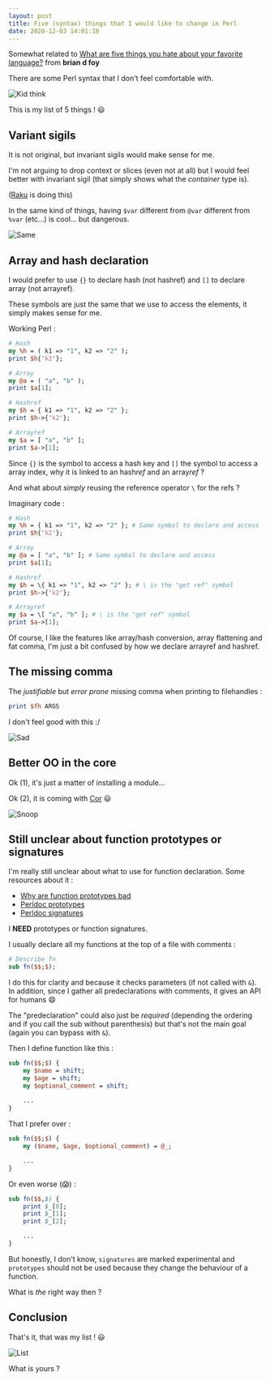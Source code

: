 ```yaml
---
layout: post
title: Five (syntax) things that I would like to change in Perl
date: 2020-12-03 14:01:18
---
```

Somewhat related to [What are five things you hate about your favorite language?](https://stackoverflow.com/q/282329) from **brian d foy**

There are some Perl syntax that I don't feel comfortable with.

![Kid think](images/1uwoux4pae3r2hbeyuhk.png)

This is my list of 5 things ! :smiley:

## Variant sigils
It is not original, but invariant sigils would make sense for me.

I'm not arguing to drop context or slices (even not at all) but I would feel better with invariant sigil (that simply shows what the *container* type is).

([Raku](https://www.raku.org/) is doing this)

In the same kind of things, having `$var` different from `@var` different from `%var` (etc...) is cool... but dangerous.

![Same](images/xth48478cr39o5idonv2.jpg)

## Array and hash declaration
I would prefer to use `{}` to declare hash (not hashref) and `[]` to declare array (not arrayref).

These symbols are just the same that we use to access the elements, it simply makes sense for me.

Working Perl :
```perl
# Hash 
my %h = ( k1 => "1", k2 => "2" ); 
print $h{'k2'};

# Array
my @a = ( "a", "b" ); 
print $a[1];

# Hashref
my $h = { k1 => "1", k2 => "2" }; 
print $h->{'k2'};

# Arrayref
my $a = [ "a", "b" ]; 
print $a->[1];
```

Since `{}` is the symbol to access a hash key and `[]` the symbol to access a array index, why it is linked to an hash*ref* and an array*ref* ?

And what about *simply* reusing the reference operator `\` for the refs ?

Imaginary code :
```perl
# Hash 
my %h = { k1 => "1", k2 => "2" }; # Same symbol to declare and access
print $h{'k2'}; 

# Array
my @a = [ "a", "b" ]; # Same symbol to declare and access
print $a[1]; 

# Hashref
my $h = \{ k1 => "1", k2 => "2" }; # \ is the "get ref" symbol
print $h->{'k2'}; 

# Arrayref
my $a = \[ "a", "b" ]; # \ is the "get ref" symbol
print $a->[1]; 
```

Of course, I like the features like array/hash conversion, array flattening and fat comma, I'm just a bit confused by how we declare arrayref and hashref.

## The missing comma
The *justifiable* but *error prone* missing comma when printing to filehandles :

```perl
print $fh ARGS
```

I don't feel good with this :/

![Sad](images/80el4b7cb8uk4q8fvtiy.jpg)

## Better OO in the core 

Ok (1), it's just a matter of installing a module... 

Ok (2), it is coming with [Cor](https://github.com/Ovid/Cor/wiki) :smiley:

![Snoop](images/e2mtth7t96mkqld8gd2u.gif)

## Still unclear about function prototypes or signatures
I'm really still unclear about what to use for function declaration. Some resources about it :
- [Why are function prototypes bad](https://stackoverflow.com/questions/297034/why-are-perl-5s-function-prototypes-bad)
- [Perldoc prototypes](https://perldoc.perl.org/perlsub#Prototypes)
- [Perldoc signatures](https://perldoc.perl.org/perlsub#Signatures)

I **NEED** prototypes or function signatures.

I usually declare all my functions at the top of a file with comments :
```perl
# Describe fn
sub fn($$;$);
```

I do this for clarity and because it checks parameters (if not called with `&`).
In addition, since I gather all predeclarations with comments, it gives an API for humans :smile:

The "predeclaration" could also just be *required* (depending the ordering and if you call the sub without parenthesis) but that's not the main goal (again you can bypass with `&`).

Then I define function like this :
```perl 
sub fn($$;$) {
    my $name = shift;
    my $age = shift;
    my $optional_comment = shift;
    
    ...
}
```

That I prefer over :

```perl
sub fn($$;$) {
    my ($name, $age, $optional_comment) = @_;

    ...
}
```

Or even worse (:scream:) :
```perl
sub fn($$,$) {
    print $_[0];
    print $_[1];
    print $_[2];

    ...
}
```

But honestly, I don't know, `signatures` are marked experimental and `prototypes` should not be used because they change the behaviour of a function. 

What is *the* right way then ? 

## Conclusion
That's it, that was my list ! :smiley:

![List](images/4jzwz3gvcrz0px3igrjk.jpg)

What is yours ?
